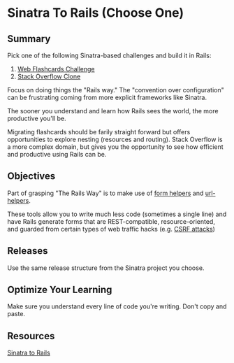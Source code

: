 # Sinatra To Rails (Choose One)

## Summary

 Pick one of the following Sinatra-based challenges and build it in Rails:

1. [Web Flashcards Challenge](../../../web-flashcards-challenge)
1. [Stack Overflow Clone](../../../sinatra-overflow-challenge)

Focus on doing things the "Rails way." The "convention over configuration" can be frustrating coming from more explicit frameworks like Sinatra.

The sooner you understand and learn how Rails sees the world, the more productive you'll be.

Migrating flashcards should be farily straight forward but offers opportunities to explore nesting (resources and routing). Stack Overflow is a more complex domain, but gives you the opportunity to see how efficient and productive using Rails can be.

## Objectives

Part of grasping "The Rails Way" is to make use of [form helpers][] and [url-helpers][].

These tools allow you to write much less code (sometimes a single line) and have Rails generate forms that are REST-compatible, resource-oriented, and guarded from certain types of web traffic hacks (e.g. [CSRF attacks][csrf])

## Releases

Use the same release structure from the Sinatra project you choose.

## Optimize Your Learning

Make sure you understand every line of code you're writing. Don't copy and paste.

## Resources

[Sinatra to Rails](https://gist.github.com/keithtom/2956bfa3c603e21e6b6c)

[csrf]: https://en.wikipedia.org/wiki/Cross-site_request_forgery
[form helpers]: http://guides.rubyonrails.org/form_helpers.html
[url-helpers]: http://guides.rubyonrails.org/routing.html#path-and-url-helpers

